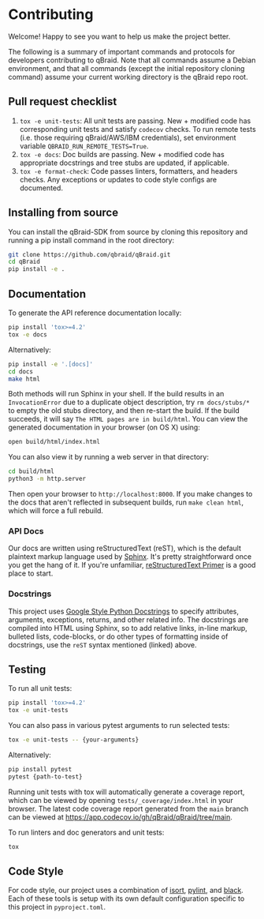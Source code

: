 # Contributing

Welcome! Happy to see you want to help us make the project better.

The following is a summary of important commands and protocols for developers contributing to qBraid. Note that all
commands assume a Debian environment, and that all commands (except the initial repository cloning command) assume
your current working directory is the qBraid repo root.

## Pull request checklist

1. `tox -e unit-tests`: All unit tests are passing. New + modified code has corresponding unit tests and satisfy `codecov` checks. To run remote tests (i.e. those requiring qBraid/AWS/IBM credentials), set environment variable `QBRAID_RUN_REMOTE_TESTS=True`.
2. `tox -e docs`: Doc builds are passing. New + modified code has appropriate docstrings and tree stubs are updated, if applicable.
3. `tox -e format-check`: Code passes linters, formatters, and headers checks. Any exceptions or updates to code style configs are documented.

## Installing from source

You can install the qBraid-SDK from source by cloning this repository and running a pip install command in the root directory:

```bash
git clone https://github.com/qbraid/qBraid.git
cd qBraid
pip install -e .
```

## Documentation

To generate the API reference documentation locally:

```bash
pip install 'tox>=4.2'
tox -e docs
```

Alternatively:

```bash
pip install -e '.[docs]'
cd docs
make html
```

Both methods will run Sphinx in your shell. If the build results in an `InvocationError` due to a 
duplicate object description, try `rm docs/stubs/*` to empty the old stubs directory, and then 
re-start the build. If the build succeeds, it will say `The HTML pages are in build/html`. You can 
view the generated documentation in your browser (on OS X) using:

```bash
open build/html/index.html
```

You can also view it by running a web server in that directory:

```bash
cd build/html
python3 -m http.server
```

Then open your browser to `http://localhost:8000`. If you make changes to the docs that aren't
reflected in subsequent builds, run `make clean html`, which will force a full rebuild.

### API Docs

Our docs are written using reStructuredText (reST), which is the default plaintext markup language used by [Sphinx](https://docs.readthedocs.io/en/stable/intro/getting-started-with-sphinx.html). It's pretty straightforward once you get the hang of it. If you're unfamiliar, [reStructuredText Primer](https://www.sphinx-doc.org/en/master/usage/restructuredtext/basics.html#restructuredtext-primer) is a good place to start.

### Docstrings

This project uses [Google Style Python Docstrings](https://sphinxcontrib-napoleon.readthedocs.io/en/latest/example_google.html)
to specify attributes, arguments, exceptions, returns, and other related info. The docstrings are compiled into HTML using Sphinx,
so to add relative links, in-line markup, bulleted lists, code-blocks, or do other types of formatting inside of docstrings, use
the `reST` syntax mentioned (linked) above.

## Testing

To run all unit tests:

```bash
pip install 'tox>=4.2'
tox -e unit-tests
```

You can also pass in various pytest arguments to run selected tests:

```bash
tox -e unit-tests -- {your-arguments}
```

Alternatively:

```bash
pip install pytest
pytest {path-to-test}
```

Running unit tests with tox will automatically generate a coverage report, which can be viewed by
opening `tests/_coverage/index.html` in your browser. The latest code coverage report generated
from the `main` branch can be viewed at https://app.codecov.io/gh/qBraid/qBraid/tree/main.

To run linters and doc generators and unit tests:

```bash
tox
```

## Code Style

For code style, our project uses a combination of [isort](https://github.com/PyCQA/isort), [pylint](https://github.com/pylint-dev/pylint),
and [black](https://github.com/psf/black). Each of these tools is setup with its own default configuration specific to this project in `pyproject.toml`.
